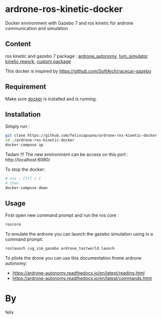 # ardrone-ros-kinetic-docker
Docker environment with Gazebo 7 and ros kinetic for ardrone communication and simulation

## Content
ros kinetic and gazebo 7
package : [ardrone_autonomy](https://github.com/AutonomyLab/ardrone_autonomy), [tum_simulator kinetic rework](https://github.com/angelsantamaria/tum_simulator),
[custom package](https://github.com/felixcapuano/ardrone-facetracker)

This docker is inspired by https://github.com/SoftArch/racecar-gazebo

## Requirement

Make sure [docker](https://docs.docker.com/get-docker/) is installed and is running.

## Installation
Simply run :
```bash
git clone https://github.com/felixcapuano/ardrone-ros-kinetic-docker
cd ./ardrone-ros-kinetic-docker
docker-compose up
```

Tadam !!!
The new environment can be access on this port :
http://localhost:6080/


To stop the docker:
```bash
# use : Ctrl + C
# then
docker-compose down
```

## Usage

First open new command prompt and run the ros core :
```bash
roscore
```

To emulate the ardrone you can launch the gazebo simulation using in a command prompt:
```bash
roslaunch cvg_sim_gazebo ardrone_testworld.launch
```

To pilote the drone you can use this documentation frome ardrone autonomy:

- https://ardrone-autonomy.readthedocs.io/en/latest/reading.html
- https://ardrone-autonomy.readthedocs.io/en/latest/commands.html

# By
felix
